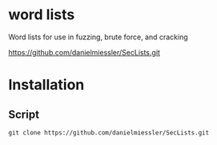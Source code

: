 # word lists
Word lists for use in fuzzing, brute force, and cracking

https://github.com/danielmiessler/SecLists.git

# Installation
## Script
    git clone https://github.com/danielmiessler/SecLists.git


